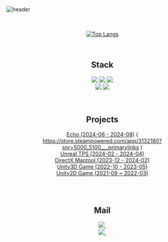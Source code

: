 ![header](https://capsule-render.vercel.app/api?type=Rounded&color=auto&text=Hi!%20I'm%20WonSock)
</br></br></br>

<div align="center">
  
[![Top Langs](https://github-readme-stats.vercel.app/api/top-langs/?username=youwonsock&layout=compact)](https://github.com/youwonsock/github-readme-stats)
</div>
</br>

<h2 align="center"><b> Stack </b></h3>
<div align="center">
<img src="https://img.shields.io/badge/C-A8B9CC?style=flat-square&logo=C&logoColor=white"/> 
  <img src="https://img.shields.io/badge/-C%23-512BD4?style=flat-square&logo=Csharp&logoColor=white"/> 
  <img src="https://img.shields.io/badge/-C++-00599C?style=flat-square&logo=c%2B%2B&logoColor=white"/>   <br/>
  
  <img src="https://img.shields.io/badge/Unreal Engine-0E1128?style=flat-square&logo=Unreal Engine&logoColor=white"/>
  <img src="https://img.shields.io/badge/Unity-FFFFFF?style=flat-square&logo=Unity&logoColor=black"/>
</div>
</br></br>


<h2 align="center"><b> Projects </b></h3>
<div align="center">

  [Echo (2024-06 - 2024-08)]() ( https://store.steampowered.com/app/3132180?snr=5000_5100___primarylinks )<br/>
  [Unreal TPS (2024-02 - 2024-04)](https://github.com/youwonsock/Unreal_Team_Portfolio)  <br/>
  [DirectX Maptool (2023-12 - 2024-02)](https://github.com/youwonsock/DX_Maptool)  <br/>
  [Unity3D Game (2022-10 - 2023-05)](https://github.com/youwonsock/AOT_SourceCode)  <br/>
  [Unity2D Game (2021-09 ~ 2022-03)](https://github.com/youwonsock/back-to-the-dungeon-scripts)  <br/>
  
</div>
</br></br>


<h2 align="center"><b> Mail </b></h3>
<div align="center">
  <a href="mailto:qazwsx233434@gmail.com">
    <img
      src="https://img.shields.io/badge/qazwsx233434@gmail.com-D14836?style=for-the-badge&logo=gmail&logoColor=white"/>&nbsp
  </a>
  </br>
  <a href="mailto:asdzxc2993@naver.com">
    <img
      src="https://img.shields.io/badge/asdzxc2993@naver.com-03C75A?style=for-the-badge&logo=Naver&logoColor=white"/>&nbsp
  </a>
</div>
</br></br>
